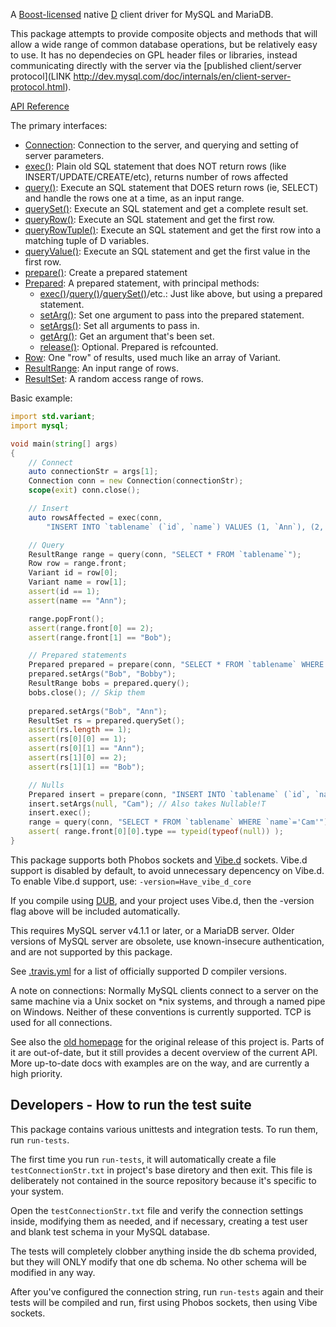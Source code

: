 A [Boost-licensed](http://www.boost.org/LICENSE_1_0.txt) native [D](http://dlang.org)
client driver for MySQL and MariaDB.

This package attempts to provide composite objects and methods that will
allow a wide range of common database operations, but be relatively easy to
use. It has no dependecies on GPL header files or libraries, instead communicating
directly with the server via the
[published client/server protocol](LINK http://dev.mysql.com/doc/internals/en/client-server-protocol.html).

[API Reference](http://semitwist.com/mysql-native-docs/v1.0.0-rc4)

The primary interfaces:
- [Connection](http://semitwist.com/mysql-native-docs/v1.0.0-rc4/mysql/connection/Connection.html): Connection to the server, and querying and setting of server parameters.
- [exec()](http://semitwist.com/mysql-native-docs/v1.0.0-rc4/mysql/commands/exec.html): Plain old SQL statement that does NOT return rows (like INSERT/UPDATE/CREATE/etc), returns number of rows affected
- [query()](http://semitwist.com/mysql-native-docs/v1.0.0-rc4/mysql/commands/query.html): Execute an SQL statement that DOES return rows (ie, SELECT) and handle the rows one at a time, as an input range.
- [querySet()](http://semitwist.com/mysql-native-docs/v1.0.0-rc4/mysql/commands/querySet.html): Execute an SQL statement and get a complete result set.
- [queryRow()](http://semitwist.com/mysql-native-docs/v1.0.0-rc4/mysql/commands/queryRow.html): Execute an SQL statement and get the first row.
- [queryRowTuple()](http://semitwist.com/mysql-native-docs/v1.0.0-rc4/mysql/commands/queryRowTuple.html): Execute an SQL statement and get the first row into a matching tuple of D variables.
- [queryValue()](http://semitwist.com/mysql-native-docs/v1.0.0-rc4/mysql/commands/queryValue.html): Execute an SQL statement and get the first value in the first row.
- [prepare()](http://semitwist.com/mysql-native-docs/v1.0.0-rc4/mysql/prepared/prepare.html): Create a prepared statement
- [Prepared](http://semitwist.com/mysql-native-docs/v1.0.0-rc4/mysql/prepared/PreparedImpl.html): A prepared statement, with principal methods:
	- [exec()](http://semitwist.com/mysql-native-docs/v1.0.0-rc4/mysql/prepared/PreparedImpl.exec.html)/[query()](http://semitwist.com/mysql-native-docs/v1.0.0-rc4/mysql/prepared/PreparedImpl.query.html)/[querySet()](http://semitwist.com/mysql-native-docs/v1.0.0-rc4/mysql/prepared/PreparedImpl.querySet.html)/etc.: Just like above, but using a prepared statement.
	- [setArg()](http://semitwist.com/mysql-native-docs/v1.0.0-rc4/mysql/prepared/PreparedImpl.setArg.html): Set one argument to pass into the prepared statement.
	- [setArgs()](http://semitwist.com/mysql-native-docs/v1.0.0-rc4/mysql/prepared/PreparedImpl.setArgs.html): Set all arguments to pass in.
	- [getArg()](http://semitwist.com/mysql-native-docs/v1.0.0-rc4/mysql/prepared/PreparedImpl.getArg.html): Get an argument that's been set.
	- [release()](http://semitwist.com/mysql-native-docs/v1.0.0-rc4/mysql/prepared/PreparedImpl.release.html): Optional. Prepared is refcounted.
- [Row](http://semitwist.com/mysql-native-docs/v1.0.0-rc4/mysql/result/Row.html): One "row" of results, used much like an array of Variant.
- [ResultRange](http://semitwist.com/mysql-native-docs/v1.0.0-rc4/mysql/result/ResultRange.html): An input range of rows.
- [ResultSet](http://semitwist.com/mysql-native-docs/v1.0.0-rc4/mysql/result/ResultSet.html): A random access range of rows.

Basic example:
```d
import std.variant;
import mysql;

void main(string[] args)
{
	// Connect
	auto connectionStr = args[1];
	Connection conn = new Connection(connectionStr);
	scope(exit) conn.close();

	// Insert
	auto rowsAffected = exec(conn,
		"INSERT INTO `tablename` (`id`, `name`) VALUES (1, `Ann`), (2, `Bob`)");

	// Query
	ResultRange range = query(conn, "SELECT * FROM `tablename`");
	Row row = range.front;
	Variant id = row[0];
	Variant name = row[1];
	assert(id == 1);
	assert(name == "Ann");

	range.popFront();
	assert(range.front[0] == 2);
	assert(range.front[1] == "Bob");

	// Prepared statements
	Prepared prepared = prepare(conn, "SELECT * FROM `tablename` WHERE `name`=? OR `name`=?");
	prepared.setArgs("Bob", "Bobby");
	ResultRange bobs = prepared.query();
	bobs.close(); // Skip them
	
	prepared.setArgs("Bob", "Ann");
	ResultSet rs = prepared.querySet();
	assert(rs.length == 1);
	assert(rs[0][0] == 1);
	assert(rs[0][1] == "Ann");
	assert(rs[1][0] == 2);
	assert(rs[1][1] == "Bob");

	// Nulls
	Prepared insert = prepare(conn, "INSERT INTO `tablename` (`id`, `name`) VALUES (?,?)");
	insert.setArgs(null, "Cam"); // Also takes Nullable!T
	insert.exec();
	range = query(conn, "SELECT * FROM `tablename` WHERE `name`='Cam'");
	assert( range.front[0][0].type == typeid(typeof(null)) );
}
```

This package supports both Phobos sockets and [Vibe.d](http://vibed.org/)
sockets. Vibe.d support is disabled by default, to avoid unnecessary
depencency on Vibe.d. To enable Vibe.d support, use:
	`-version=Have_vibe_d_core`

If you compile using [DUB](http://code.dlang.org/getting_started),
and your project uses Vibe.d, then the -version flag above will be included
automatically.

This requires MySQL server v4.1.1 or later, or a MariaDB server. Older
versions of MySQL server are obsolete, use known-insecure authentication,
and are not supported by this package.

See [.travis.yml](https://github.com/mysql-d/mysql-native/blob/master/.travis.yml)
for a list of officially supported D compiler versions.

A note on connections: Normally MySQL clients connect to a server on
the same machine via a Unix socket on *nix systems,
and through a named pipe on Windows. Neither of these conventions is
currently supported. TCP is used for all connections.

See also the [old homepage](http://britseyeview.com/software/mysqln/)
for the original release of this project is. Parts of it are out-of-date,
but it still provides a decent overview of the current API. More up-to-date
docs with examples are on the way, and are currently a high priority.

Developers - How to run the test suite
--------------------------------------

This package contains various unittests and integration tests. To run them,
run `run-tests`.

The first time you run `run-tests`, it will automatically create a
file `testConnectionStr.txt` in project's base diretory and then exit.
This file is deliberately not contained in the source repository
because it's specific to your system.

Open the `testConnectionStr.txt` file and verify the connection settings
inside, modifying them as needed, and if necessary, creating a test user and
blank test schema in your MySQL database.

The tests will completely clobber anything inside the db schema provided,
but they will ONLY modify that one db schema. No other schema will be
modified in any way.

After you've configured the connection string, run `run-tests` again
and their tests will be compiled and run, first using Phobos sockets,
then using Vibe sockets.

